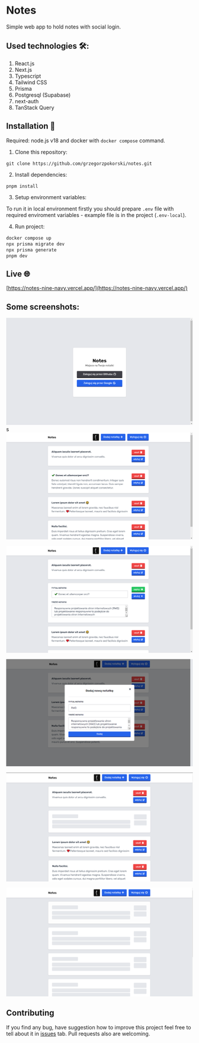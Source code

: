 # Notes

Simple web app to hold notes with social login.

## Used technologies 🛠️:

1. React.js
2. Next.js
3. Typescript
4. Tailwind CSS
5. Prisma
6. Postgresql (Supabase)
7. next-auth
8. TanStack Query

## Installation 👷

Required: node.js v18 and docker with `docker compose` command.

1. Clone this repository:

```
git clone https://github.com/grzegorzpokorski/notes.git
```

2. Install dependencies:

```
pnpm install
```

3. Setup environment variables:

To run it in local environment firstly you should prepare `.env` file with required enviroment variables - example file is in the project (`.env-local`).

4. Run project:

```
docker compose up
npx prisma migrate dev
npx prisma generate
pnpm dev
```

## Live 🌐

[https://notes-nine-navy.vercel.app/](https://notes-nine-navy.vercel.app/)

## Some screenshots:

![](/screenshots/1-login-page.png?raw=true)
s
![](/screenshots/2-user-page.png?raw=true)

![](/screenshots/3-edit-note.png?raw=true)

![](/screenshots/4-add-new-note.png?raw=true)

![](/screenshots/5-after-delete-note.png?raw=true)

![](/screenshots/6-skeleton.png?raw=true)

## Contributing

If you find any bug, have suggestion how to improve this project feel free to tell about it in [issues](https://github.com/grzegorzpokorski/grzegorzpokorski.pl/issues) tab. Pull requests also are welcoming.
